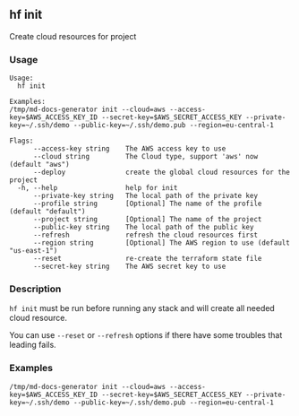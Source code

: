 ## hf init

Create cloud resources for project

<!-- usage -->

### Usage

```
Usage:
  hf init

Examples:
/tmp/md-docs-generator init --cloud=aws --access-key=$AWS_ACCESS_KEY_ID --secret-key=$AWS_SECRET_ACCESS_KEY --private-key=~/.ssh/demo --public-key=~/.ssh/demo.pub --region=eu-central-1

Flags:
      --access-key string    The AWS access key to use
      --cloud string         The Cloud type, support 'aws' now (default "aws")
      --deploy               create the global cloud resources for the project
  -h, --help                 help for init
      --private-key string   The local path of the private key
      --profile string       [Optional] The name of the profile (default "default")
      --project string       [Optional] The name of the project
      --public-key string    The local path of the public key
      --refresh              refresh the cloud resources first
      --region string        [Optional] The AWS region to use (default "us-east-1")
      --reset                re-create the terraform state file
      --secret-key string    The AWS secret key to use

```
<!-- description and examples -->

### Description

`hf init` must be run before running any stack and will create all needed cloud resource.

You can use `--reset` or `--refresh` options if there have some troubles that leading fails.





<!-- independent examples -->

### Examples

```
/tmp/md-docs-generator init --cloud=aws --access-key=$AWS_ACCESS_KEY_ID --secret-key=$AWS_SECRET_ACCESS_KEY --private-key=~/.ssh/demo --public-key=~/.ssh/demo.pub --region=eu-central-1
```

